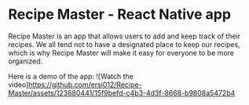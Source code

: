 # Recipe Master - React Native app

Recipe Master is an app that allows users to add and keep track of their recipes. We all tend not to have a designated place to keep our recipes, which is why Recipe Master will make it easy for everyone to be more organized.

Here is a demo of the app:
![Watch the video]https://github.com/ersi012/Recipe-Master/assets/123680441/15f9befd-c4b3-4d3f-8668-b9808a5472b4


